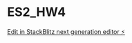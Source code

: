 # ES2_HW4

[Edit in StackBlitz next generation editor ⚡️](https://stackblitz.com/~/github.com/shivamlife/ES2_HW4)